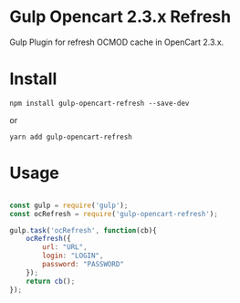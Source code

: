 # Gulp Opencart 2.3.x Refresh

 Gulp Plugin for refresh OCMOD cache in OpenCart 2.3.x.


# Install

```
npm install gulp-opencart-refresh --save-dev
```
or

```
yarn add gulp-opencart-refresh
```
# Usage

```javascript

const gulp = require('gulp');
const ocRefresh = require('gulp-opencart-refresh');

gulp.task('ocRefresh', function(cb){
    ocRefresh({
        url: "URL",
        login: "LOGIN",
        password: "PASSWORD"
    });
    return cb();
});
